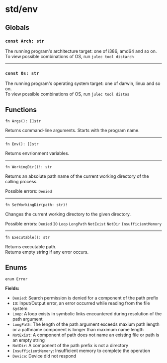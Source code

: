 # std/env
## Globals
### `const Arch: str`
The running program's architecture target: one of i386, amd64 and so on.\
To view possible combinations of OS, run `julec tool distarch`

---

### `const Os: str`
The running program's operating system target: one of darwin, linux and so on.\
To view possible combinations of OS, run `julec tool distos`

## Functions

```jule
fn Args(): []str
```
Returns command-line arguments.
Starts with the program name.

---

```jule
fn Env(): []str
```
Returns envrionment variables.

---

```jule
fn WorkingDir()!: str
```
Returns an absolute path name of the current working directory of the calling process.

Possible errors: `Denied`

---

```jule
fn SetWorkingDir(path: str)!
```
Changes the current working directory to the given directory.

Possible errors: `Denied` `IO` `Loop` `LongPath` `NotExist` `NotDir` `InsufficientMemory`

---

```jule
fn Executable(): str
```
Returns executable path.\
Returns empty string if any error occurs. 

## Enums
`enum Error`

**Fields:**
- `Denied`: Search permission is denied for a component of the path prefix
- `IO`: Input/Output error, an error occurred while reading from the file system
- `Loop`: A loop exists in symbolic links encountered during resolution of the path argument
- `LongPath`: The length of the path argument exceeds maxium path length or a pathname component is longer than maximum name length
- `NotExist`: A component of path does not name an existing file or path is an empty string
- `NotDir`: A component of the path prefix is not a directory
- `InsufficientMemory`: Insufficient memory to complete the operation
- `Device`: Device did not respond